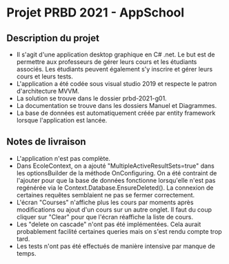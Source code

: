 # Projet PRBD 2021 - AppSchool

## Description du projet
- Il s'agit d'une application desktop graphique en C# .net. Le but est de permettre aux professeurs de gérer leurs cours et les étudiants associés. Les étudiants peuvent également s'y inscrire et gérer leurs cours et leurs tests.
- L'application a été codée sous visual studio 2019 et respecte le patron d'architecture MVVM.
- La solution se trouve dans le dossier prbd-2021-g01.
- La documentation se trouve dans les dossiers Manuel et Diagrammes.
- La base de données est automatiquement créée par entity framework lorsque l'application est lancée.

## Notes de livraison
- L'application n'est pas complète.
- Dans EcoleContext, on a ajouté "MultipleActiveResultSets=true" dans les optionsBuilder de la méthode OnConfiguring. On a été contraint de l'ajouter pour que la base de données fonctionne lorsqu'elle n'est pas regénérée via le Context.Database.EnsureDeleted(). La connexion de certaines requêtes semblaient ne pas se fermer correctement.
- L'écran "Courses" n'affiche plus les cours par moments après modifications ou ajout d'un cours sur un autre onglet. Il faut du coup cliquer sur "Clear" pour que l'écran réaffiche la liste de cours.
- Les "delete on cascade" n'ont pas été implémentées. Cela aurait probablement facilité certaines queries mais on s'est rendu compte trop tard.
- Les tests n'ont pas été effectués de manière intensive par manque de temps.
